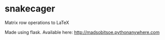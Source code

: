 # snakecager
Matrix row operations to LaTeX

Made using flask. 
Available here:
http://madsobitsoe.pythonanywhere.com

